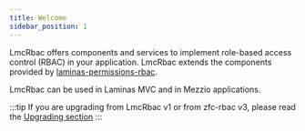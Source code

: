 ```yaml
---
title: Welcome
sidebar_position: 1
---
```


LmcRbac offers components and services to implement role-based access control (RBAC) in your application.
LmcRbac extends the components provided by [laminas-permissions-rbac](https://github.com/laminas/laminas-permissions-rbac).

LmcRbac can be used in Laminas MVC and in Mezzio applications.

:::tip
If you are upgrading from LmcRbac v1 or from zfc-rbac v3, please read the [Upgrading section](Upgrading/to-v2.md)
:::
